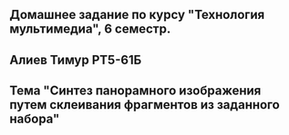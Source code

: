 ## Домашнее задание по курсу "Технология мультимедиа", 6 семестр.
## Алиев Тимур РТ5-61Б

## Тема "Синтез панорамного изображения путем склеивания фрагментов из заданного набора"


